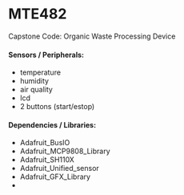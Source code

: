 # MTE482
Capstone Code: Organic Waste Processing Device
#### Sensors / Peripherals:
- temperature
- humidity
- air quality
- lcd
- 2 buttons (start/estop)

#### Dependencies / Libraries:
- Adafruit_BusIO
- Adafruit_MCP9808_Library
- Adafruit_SH110X
- Adafruit_Unified_sensor
- Adafruit_GFX_Library
- 
